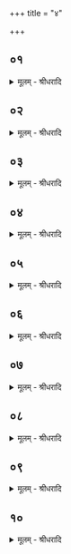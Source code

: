 +++
title = "४"

+++


## ०१
<details><summary>मूलम् - श्रीधरादि</summary>

ता है᳘के पु᳘रुषमुपार्प्यो᳘पदधति॥  
(त्ये) एष वै᳘ प्राणस्त᳘मेता᳘ बिभ्रति य᳘त्प्राणं बि᳘भ्रति त᳘स्मात्प्राणभृ᳘त ऽइ᳘ति न त᳘था कुर्यादेषो᳘ ऽहैव᳘ प्राणो य᳘ ऽएष᳘ हिरण्म᳘यः पु᳘रुषस्त᳘स्य᳘ त्वय᳘मात्मा[[!!]] या᳘वदिद᳘मभ्यय᳘मग्निर्व्वि᳘हितस्तद्य᳘द्धास्यैता ऽअ᳘ङ्गं᳘[[!!]] नाभिप्राप्नुयुः᳘ प्राणो᳘ हास्य तद᳘ङ्गं᳘[[!!]] नाभिप्रा᳘प्नुयाद्य᳘दु वै᳘ प्राणो᳘ ऽङ्गं᳘ नाभिप्राप्नो᳘ति शु᳘ष्यति वावैतन्म्ला᳘यति वा त᳘स्मादेनाः परिश्रि᳘त्स्वे᳘वोपार्प्यो᳘पदध्याद᳘थ या म᳘ध्य ऽउपद᳘धाति ता᳘भिरस्यैष᳘ ऽआत्मा᳘ पूर्णस्ता᳘ ऽउ ऽए᳘वैत᳘स्माद᳘नन्तर्हिताः॥
</details>

## ०२
<details><summary>मूलम् - श्रीधरादि</summary>

(स्त᳘) त᳘दाहुः॥  
(र्य᳘) य᳘दयं᳘ पुरो भु᳘वो ऽयं᳘ दक्षिणा᳘ व्विश्व᳘कर्मा ऽयं᳘ पश्चा᳘द्विश्व᳘व्यचा ऽइद᳘मुत्तरा᳘त्स्वरिय᳘मुप᳘रि मतिरि᳘ति सम्प्रति दि᳘शो ऽभ्यनूच्यन्ते᳘ ऽथ क᳘स्मादेना ऽअक्ष्णया देशेषू᳘पदधाती᳘ति प्राणा वै᳘ प्राणभृ᳘तस्ता य᳘त्सम्प्रति दि᳘श ऽउपदध्या᳘त्प्रागय᳘ᳫँ᳘ है᳘वायं᳘ प्राणः सं᳘चरेद᳘थ य᳘देना ऽएवमभ्यनूक्ताः᳘ सती᳘रक्ष्णया देशे᳘षूपद᳘धाति त᳘स्मादयं᳘ प्रागयं᳘ प्राणः स᳘न्नक्ष्णया स᳘र्व्वाण्य᳘ङ्गानि स᳘र्व्वमात्मा᳘नमनुसं᳘चरति॥
</details>

## ०३
<details><summary>मूलम् - श्रीधरादि</summary>

स᳘ ऽएष᳘ पशुर्य᳘दग्निः᳘॥  
सो᳘ ऽत्रैव स᳘र्व्वः कृत्स्नः सं᳘स्कृतस्त᳘स्य याः᳘ पुर᳘स्तादुपद᳘धाति तौ᳘ बाहू ऽअ᳘थ याः᳘ पश्चात्ते᳘ स᳘क्थ्याव᳘थ या म᳘ध्य ऽउपद᳘धाति स᳘ ऽआत्मा ता᳘ रेतःसि᳘चोर्व्वे᳘लयो᳘पदधाति पृष्ट᳘यो वै᳘ रेतःसि᳘चौ म᳘ध्यमु पृष्ट᳘यो मध्यतो᳘ ह्यय᳘मात्मा᳘[[!!]] सर्व्व᳘त ऽउ᳘पदधाति सर्व्व᳘तो᳘ ह्यय᳘मात्मा[[!!]]॥
</details>

## ०४
<details><summary>मूलम् - श्रीधरादि</summary>

त᳘दाहुः॥  
(र्य) यत्पू᳘र्व्वेषु गणेष्वे᳘कैकᳫँ᳭ स्तो᳘ममे᳘कैकं पृष्ठ᳘मुपद᳘धात्य᳘थ क᳘स्माद᳘त्र द्वौ स्तो᳘मौ द्वे᳘ पृष्ठे ऽउ᳘पदधाती᳘त्यात्मा वा᳘ ऽअस्यैष᳘ ऽआत्मा᳘नं तद᳘ङ्गानां ज्ये᳘ष्ठं व्व᳘रिष्ठं व्वी᳘र्य᳘वत्तमं करोति त᳘स्मादय᳘मात्मा᳘ ऽङ्गानां ज्ये᳘ष्ठो व्व᳘रिष्ठो व्वी᳘र्यवत्तमः[[!!]]॥
</details>

## ०५
<details><summary>मूलम् - श्रीधरादि</summary>

(स्त᳘) त᳘दाहुः॥  
कथ᳘मस्यै᳘षो ऽग्निः स᳘र्व्वः कृत्स्न ऽइ᳘ष्टकायामिष्टकायाᳫँ᳭ सं᳘स्कृतो भवती᳘ति मज्जा य᳘जुरस्थी᳘ष्टका माᳫँ᳭सᳫँ᳭ सा᳘दनं त्वक्सू᳘ददोहा लो᳘म पु᳘रीषस्य य᳘जुर᳘न्नं पु᳘रीषमेव᳘मु हास्यै᳘षो ऽग्निः स᳘र्व्वः कृत्स्न ऽइ᳘ष्टकायामिष्टकायाᳫँ᳭ सं᳘स्कृतो भवति॥
</details>

## ०६
<details><summary>मूलम् - श्रीधरादि</summary>

स᳘ ऽएष᳘ सार्व्वायु᳘षो ऽग्निः[[!!]]॥  
स यो᳘ हैत᳘मेव᳘ᳫँ᳘ सार्व्वायुष᳘मग्निं व्वे᳘द स᳘र्व्वᳫँ᳭ हैवा᳘युरेति॥
</details>

## ०७
<details><summary>मूलम् - श्रीधरादि</summary>

(त्य) अथा᳘तः समञ्चनप्रसारण᳘स्यैव[[!!]]॥  
सं᳘चितᳫँ᳭ है᳘के समञ्चनप्रसारणेने᳘त्यभि᳘मृशन्ति पशु᳘रेष यदग्निर्यदा[[!!]] वै᳘ पशुर᳘ङ्गानि सं चा᳘ञ्चति प्र᳘ च सार᳘यत्य᳘थ स तै᳘र्व्वी᳘र्यं करोति॥
</details>

## ०८
<details><summary>मूलम् - श्रीधरादि</summary>

संव्वत्स᳘रो ऽसि परिवत्स᳘रो ऽसि॥  
(सी) इदावत्स᳘रो ऽसीद्वत्स᳘रो ऽसि व्वत्स᳘रो ऽसि॥ उष᳘सस्ते कल्पन्तामहोरात्रा᳘स्ते कल्पन्तामर्धमासा᳘स्ते कल्पन्तां मा᳘सास्ते कल्पन्तामृत᳘वस्ते कल्पन्ताᳫँ᳭ संव्वत्सर᳘स्ते कल्पताम्॥ प्रे᳘त्या ऽए᳘त्यै सं चा᳘ञ्च प्र᳘ च सारय॥ सुपर्णाचि᳘दसि त᳘या देवत᳘या ऽङ्गिरस्व᳘द्ध्रुवः᳘ सीदेति[[!!]]॥
</details>

## ०९
<details><summary>मूलम् - श्रीधरादि</summary>

(त्य᳘) अ᳘पि ह स्माह शा᳘ट्यायनिः॥  
स्फो᳘टतोर्है᳘कः पक्ष᳘योरु᳘पशुश्रावैते᳘नाभि᳘मृष्टस्य त᳘स्मादेनमेते᳘ना᳘भ्येव᳘ मृशेदिति[[!!]]॥
</details>

## १०
<details><summary>मूलम् - श्रीधरादि</summary>

(त्य᳘) अ᳘थ ह स्माह स्वर्जि᳘न्नाग्नजितः᳘॥  
(तो) नग्नजि᳘द्वा गा᳘न्धारः प्राणो वै᳘ समञ्चनप्रसारणं य᳘स्मिन्वा ऽअ᳘ङ्गे प्राणो भ᳘वति तत्सं चा᳘ञ्चति प्र᳘ च सारयति सं᳘चितमे᳘वैनं बहि᳘ष्टादभ्य᳘न्यात्त᳘दस्मिन्प्राण᳘ᳫँ᳘ समञ्चनप्रसारणं᳘ दधाति त᳘था सं चा᳘ञ्चति प्र᳘ च सार᳘यती᳘ति तद᳘हैव᳘ समञ्चनप्रसारणं यत्स त᳘दुवा᳘च राजन्य᳘बन्धुरिव᳘ त्वेव त᳘दुवाच यन्नु᳘ शतं कृत्वो᳘ ऽथो सह᳘स्रं बहि᳘ष्टादभ्यन्युर्न वै᳘ त᳘स्मिँस्ते᳘ प्राणं᳘ दध्युर्यो वा᳘ ऽआत्म᳘न्प्राणः स᳘ ऽएव᳘ प्राणस्तद्य᳘त्प्राणभृ᳘त ऽउपद᳘धाति त᳘दस्मिन्प्राण᳘ᳫँ᳘ समञ्चनप्रसारणं᳘ दधाति त᳘था सं चा᳘ञ्चति प्र᳘ च सारयत्य᳘थ लोकम्पृणे ऽउ᳘पदधात्यस्या᳘ᳫँ᳘ स्रक्त्यां त᳘योरुप᳘रि ब᳘न्धुः पुरीषं[[!!]] नि᳘वपति त᳘स्योप᳘रि ब᳘न्धुः॥
</details>